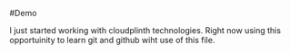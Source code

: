 #Demo


I just started working with cloudplinth technologies. Right now using this opportuinity to learn git and github wiht use of this file.
